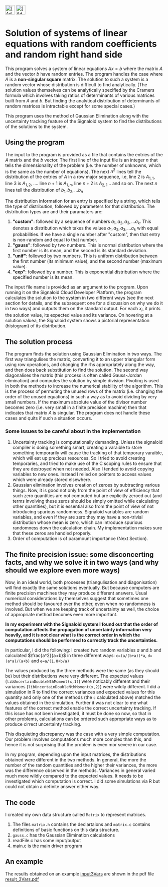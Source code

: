 [<img src="https://assets.signaloid.io/add-to-signaloid-cloud-logo-dark-v6.png#gh-dark-mode-only" alt="[Add to signaloid.io]" height="30">](https://signaloid.io/repositories?connect=https://github.com/sharma-a/Signaloid-gaussian-elimination#gh-dark-mode-only)
[<img src="https://assets.signaloid.io/add-to-signaloid-cloud-logo-light-v6.png#gh-light-mode-only" alt="[Add to signaloid.io]" height="30">](https://signaloid.io/repositories?connect=https://github.com/sharma-a/Signaloid-gaussian-elimination#gh-light-mode-only)

# Solution of systems of linear equations with random coefficients and random right hand side
This program solves a system of linear equations $Ax=b$ where the matrix $A$ and the vector $b$ have random entries. The program handles the case where $A$ is a **non-singular square** matrix. The solution to such a system is a random vector whose distribution is difficult to find analytically. (The solution values themselves can be analytically specified by the Cramers formula which involves taking ratios of determinants of various matrices built from $A$ and $b$. But finding the analytical distribution of determinants of random matrices is intractable except for some special cases.)

This program uses the method of Gaussian Elimination along with the uncertainty tracking feature of the Signaloid system to find the distributions of the solutions to the system. 



## Using the program
The input to the program is provided as a file that contains the entries of the $A$ matrix and the $b$ vector. 
The first line of the input file is an integer $n$ that tells the dimensionality of the problem (i.e. the number of unknowns, which is the same as the number of equations).
The next $n^2$ lines tell the distribution of the entries of $A$ in a row major sequence, i.e, line 2 is $A_{1,1}$, line 3 is $A_{1,2}$, .... line $n+1$ is $A_{1,n}$, line $n+2$ is $A_{2,1}$  .. and so on.
The next $n$ lines tell the distribution of $b_1,b_2,...b_n$ 

The distribution information for an entry is specified by a string, which tells the type of distribution, followed by parameters for that distribution. The distribution types are and their paramaters are:
1. **"custom"**: followed by a sequence of numbers $a_1,a_2,a_3,...a_k$. This denotes a distribution which takes the values $a_1,a_2,a_3,...a_k$ with equal probabilities. If we have a single number after "custom", then that entry is non-random and equal to that number.
2. **"gauss"**: followed by two numbers. This is normal distribution where the first number is its mean, and the second is its standard deviation. 
3. **"unif"**: followed by two numbers. This is uniform distribution between the first number (its minimum value), and the second number (maximum value).
4. **"exp"**: followed by a number. This is exponential distribution where the specified number is its mean.

The input file name is provided as an argument to the program. Upon running it on the Signaloid Cloud Developer Platform, the program calculates the solution to the system in two different ways (see the next section for details, and the subsequent one for a discussion on why we do it in two ways) and outputs them on the standard output. For each $x_i$, it prints the solution value, its expected value and its variance. On hovering at a solution valuea, the Signaloid system shows a pictorial representation (histogram) of its distribution.

## The solution process
The program finds the solution using Gaussian Elimination in two ways. The first way triangulises the matrix, converting it to an upper triangular form using row operations, and changing the rhs appropriately along the way, and then does back substitution to find the solution. The second way diagonalises the matrix (this process is often called Gauss-Jordan elimination) and computes the solution by simple division. Pivoting is used in both the methods to increase the numerical stability of the algorithm. This is the process of permuting the unused rows of the matrix (i.e. changing the order of the unused equations) in such a way as to avoid dividing by very small numbers. If the maximum absolute value of the divisor number becomes zero (i.e. very small in a finite precision machine) then that indicates that matrix $A$ is singular. The program does not handle these cases and quits if such a situation occurs. 

### Some issues to be careful about in the implementation
1. Uncertainty tracking is computationally demanding. Unless the signaloid compiler is doing something smart, creating a varaible to store something temporarily will cause the tracking of that temporary varaible, which will eat up precious resources. So I tried to avoid creating temporaries, and tried to make use of the C scoping rules to ensure that they are destroyed when not needed. Also I tended to avoid copying variables to new ones. Instead I relied on pointers to access values which were already stored elsewhere.
2. Gaussian elimination involves creation of zeroes by subtracting various things. Now, it is good not only from the point of view of efficiency that such zero quantities are not computed but are explicitly zeroed out (and terms involving these zeros should be simply omitted while calculating other quantities), but it is essential also from the point of view of not introducing spurious randomness. Signaloid variables are random variables, and even if they are zero they may have a non-trivial distribution whose mean is zero, which can introduce spurious randomness down the calculation chain. My implementation makes sure that these zeros are handled properly.   
3. Order of computation is of paramount importance (Next Section).




## The finite precision issue: some disconcerting facts, and why we solve it in two ways (and why should we explore even more ways)

Now, in an ideal world, both processes (triangulisation and diagonisation) will find exactly the same solutions eventually. But because computers are finite precision machines they may produce different answers. Usual numerical considerations by themselves suggest that sometimes one method should be favoured over the other, even when no randomness is involved. But when we are keeping track of uncertainty as well, the choice of appropriate method becomes even more important. 

**In my experiment with the Signaloid system I found out that the order of computation affects the propagation of uncertainty information very heavily, and it is not clear what is the correct order in which the computations should be performed to correctly track the uncertainties.**

In particular, I did the following: I created two random variables $a$ and $b$ and calculated $\frac{a^2}{a+b}$ in three different ways: 
`c=(a/(b+a))*a`, `d=(a*a)/(a+b)`  and `e=a/(1.0+b/a)`

The values produced by the three methods were the same (as they should be) but their distributions were very different. The expected values (`libUncertainDoubleNthMoment(x,1)`) were noticably different and their variances (`libUncertainDoubleNthMoment(x,2)`) were wildly different. I did a simulation in R to find the correct variances and expected values for this quantity and only one of the methods (the `c` calculated above)  matched the values obtained in the simulation. Further it was not clear to me what features of the correct method enable the correct uncertainty tracking. If this issue has not been investigated, it must be done so now, so that in other problems, calculations can be ordered such appropriate ways as to produce cirrect uncertainty tracking. 

This disquieting discrepancy was the case with a very simple computation. Our problem involves computations much more complex than this, and hence it is not surprising that the problem is even mor severe in our case. 

In my program, depending upon the input matrices, the distributions obtained were different in the two methods. In general, the more the number of the random quantities and the higher their variances, the more was the difference observed in the methods. Variances in general varied much more wildly compared to the expected values. It needs to be investigated which computation is correct. I did some simulations via R but could not obtain a definite answer either way. 


## The code
I created my own data structure called `Matrix` to represent matrices. 

1. The files `matrix.h` contains the declartaions and `matrix.c` contains definitions of basic functions on this data structure. 
2. `gauss.c` has the Gaussian Elimination calculations
3. readFile.c has some input/output
4. main.c is the main driver program

## An example
The results obtained on an example [input3Vars](input3Vars) are shown in the pdf file [result_3Vars.pdf](result_3Vars.pdf)
